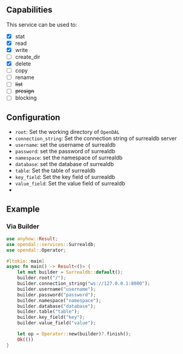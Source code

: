 ## Capabilities

This service can be used to:

- [x] stat
- [x] read
- [x] write
- [ ] create_dir
- [x] delete
- [ ] copy
- [ ] rename
- [ ] ~~list~~
- [ ] ~~presign~~
- [ ] blocking

## Configuration

- `root`: Set the working directory of `OpenDAL`
- `connection_string`: Set the connection string of surrealdb server
- `username`: set the username of surrealdb
- `password`: set the password of surrealdb
- `namespace`: set the namespace of surrealdb
- `database`: set the database of surrealdb
- `table`: Set the table of surrealdb
- `key_field`: Set the key field of surrealdb
- `value_field`: Set the value field of surrealdb
-

## Example

### Via Builder

```rust
use anyhow::Result;
use opendal::services::Surrealdb;
use opendal::Operator;

#[tokio::main]
async fn main() -> Result<()> {
    let mut builder = Surrealdb::default();
    builder.root("/");
    builder.connection_string("ws://127.0.0.1:8000");
    builder.username("username");
    builder.password("password");
    builder.namespace("namespace");
    builder.database("database");
    builder.table("table");
    builder.key_field("key");
    builder.value_field("value");

    let op = Operator::new(builder)?.finish();
    Ok(())
}
```
